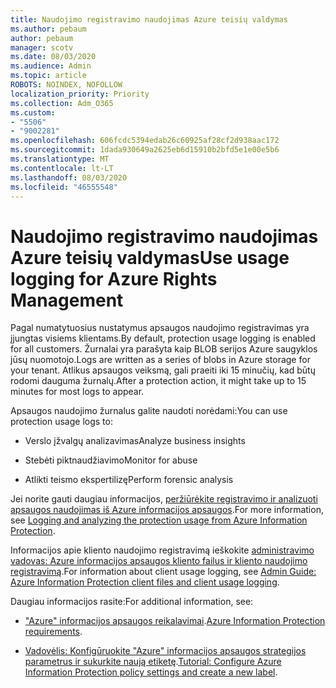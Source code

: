 ```yaml
---
title: Naudojimo registravimo naudojimas Azure teisių valdymas
ms.author: pebaum
author: pebaum
manager: scotv
ms.date: 08/03/2020
ms.audience: Admin
ms.topic: article
ROBOTS: NOINDEX, NOFOLLOW
localization_priority: Priority
ms.collection: Adm_O365
ms.custom:
- "5506"
- "9002281"
ms.openlocfilehash: 606fcdc5394edab26c60925af28cf2d938aac172
ms.sourcegitcommit: 1dada930649a2625eb6d15910b2bfd5e1e00e5b6
ms.translationtype: MT
ms.contentlocale: lt-LT
ms.lasthandoff: 08/03/2020
ms.locfileid: "46555548"
---
```

# <a name="use-usage-logging-for-azure-rights-management"></a><span data-ttu-id="c9f5d-102">Naudojimo registravimo naudojimas Azure teisių valdymas</span><span class="sxs-lookup"><span data-stu-id="c9f5d-102">Use usage logging for Azure Rights Management</span></span>

<span data-ttu-id="c9f5d-103">Pagal numatytuosius nustatymus apsaugos naudojimo registravimas yra įjungtas visiems klientams.</span><span class="sxs-lookup"><span data-stu-id="c9f5d-103">By default, protection usage logging is enabled for all customers.</span></span> <span data-ttu-id="c9f5d-104">Žurnalai yra parašyta kaip BLOB serijos Azure saugyklos jūsų nuomotojo.</span><span class="sxs-lookup"><span data-stu-id="c9f5d-104">Logs are written as a series of blobs in Azure storage for your tenant.</span></span> <span data-ttu-id="c9f5d-105">Atlikus apsaugos veiksmą, gali praeiti iki 15 minučių, kad būtų rodomi dauguma žurnalų.</span><span class="sxs-lookup"><span data-stu-id="c9f5d-105">After a protection action, it might take up to 15 minutes for most logs to appear.</span></span>

<span data-ttu-id="c9f5d-106">Apsaugos naudojimo žurnalus galite naudoti norėdami:</span><span class="sxs-lookup"><span data-stu-id="c9f5d-106">You can use protection usage logs to:</span></span>

- <span data-ttu-id="c9f5d-107">Verslo įžvalgų analizavimas</span><span class="sxs-lookup"><span data-stu-id="c9f5d-107">Analyze business insights</span></span>

- <span data-ttu-id="c9f5d-108">Stebėti piktnaudžiavimo</span><span class="sxs-lookup"><span data-stu-id="c9f5d-108">Monitor for abuse</span></span>

- <span data-ttu-id="c9f5d-109">Atlikti teismo ekspertilizę</span><span class="sxs-lookup"><span data-stu-id="c9f5d-109">Perform forensic analysis</span></span>

<span data-ttu-id="c9f5d-110">Jei norite gauti daugiau informacijos, [peržiūrėkite registravimo ir analizuoti apsaugos naudojimas iš Azure informacijos apsaugos](https://docs.microsoft.com/azure/information-protection/log-analyze-usage).</span><span class="sxs-lookup"><span data-stu-id="c9f5d-110">For more information, see [Logging and analyzing the protection usage from Azure Information Protection](https://docs.microsoft.com/azure/information-protection/log-analyze-usage).</span></span>

<span data-ttu-id="c9f5d-111">Informacijos apie kliento naudojimo registravimą ieškokite [administravimo vadovas: Azure informacijos apsaugos kliento failus ir kliento naudojimo registravimą](https://docs.microsoft.com/azure/information-protection/rms-client/client-admin-guide-files-and-logging).</span><span class="sxs-lookup"><span data-stu-id="c9f5d-111">For information about client usage logging, see [Admin Guide: Azure Information Protection client files and client usage logging](https://docs.microsoft.com/azure/information-protection/rms-client/client-admin-guide-files-and-logging).</span></span>

<span data-ttu-id="c9f5d-112">Daugiau informacijos rasite:</span><span class="sxs-lookup"><span data-stu-id="c9f5d-112">For additional information, see:</span></span>

- <span data-ttu-id="c9f5d-113">["Azure" informacijos apsaugos reikalavimai](https://docs.microsoft.com/azure/information-protection/get-started/requirements).</span><span class="sxs-lookup"><span data-stu-id="c9f5d-113">[Azure Information Protection requirements](https://docs.microsoft.com/azure/information-protection/get-started/requirements).</span></span>
    
- <span data-ttu-id="c9f5d-114">[Vadovėlis: Konfigūruokite "Azure" informacijos apsaugos strategijos parametrus ir sukurkite naują etiketę](https://docs.microsoft.com/azure/information-protection/get-started/infoprotect-quick-start-tutorial).</span><span class="sxs-lookup"><span data-stu-id="c9f5d-114">[Tutorial: Configure Azure Information Protection policy settings and create a new label](https://docs.microsoft.com/azure/information-protection/get-started/infoprotect-quick-start-tutorial).</span></span>